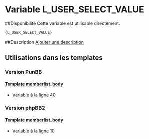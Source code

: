 # Variable L_USER_SELECT_VALUE

##Disponibilité
Cette variable est utilisable directement.

```html
{L_USER_SELECT_VALUE}
```

##Description
[Ajouter une description](https://fa-tvars.appspot.com/var/L_USER_SELECT_VALUE)

## Utilisations dans les templates

### Version PunBB

#### [Template memberlist_body](punbb/memberlist_body.md#readme)
* [Variable &agrave; la ligne 40](../punbb/memberlist_body.tpl#L40)

### Version phpBB2

#### [Template memberlist_body](subsilver/memberlist_body.md#readme)
* [Variable &agrave; la ligne 10](../subsilver/memberlist_body.tpl#L10)